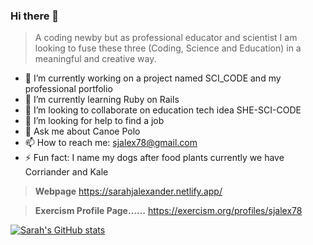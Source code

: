 ### Hi there 👋
> A coding newby but as professional educator and scientist I am looking to fuse these three (Coding, Science and Education) in a meaningful and creative way.



 -  🔭 I’m currently working on a project named SCI_CODE and my professional portfolio
- 🌱 I’m currently learning Ruby on Rails
- 👯 I’m looking to collaborate on education tech idea SHE-SCI-CODE
- 🤔 I’m looking for help to find a job
- 💬 Ask me about Canoe Polo
 - 📫 How to reach me: <sjalex78@gmail.com>
 - ⚡ Fun fact: I name my dogs after food plants currently we have Corriander and Kale
 
 >  **Webpage** <https://sarahjalexander.netlify.app/>

>  **Exercism Profile Page......** <https://exercism.org/profiles/sjalex78>

[![Sarah's GitHub stats](https://github-readme-stats.vercel.app/api?username=sjalex78&show_icons=true&theme=cobalt)](https://github.com/sjalex78/github-readme-stats)
